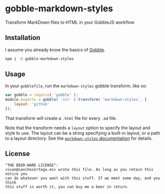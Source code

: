 # gobble-markdown-styles

Transform MarkDown files to HTML in your GobbleJS workflow

## Installation

I assume you already know the basics of [Gobble](https://github.com/gobblejs/gobble).

```bash
npm i -D gobble-markdown-styles
```

## Usage

In your `gobblefile`, run the `markdown-styles` gobble transform, like so:

```javascript
var gobble = require( 'gobble' );
module.exports = gobble( 'src' ).transform( 'markdown-styles', {
	layout: 'github'
});
```

That transform will create a `.html` file for every `.md` file.

Note that the transform needs a `layout` option to specify the layout and style
to use. The layout can be a string specifying a built-in layout, or a path
to a layout directory. See the [`markdown-styles` documentation](https://github.com/mixu/markdown-styles)
for details.

## License

```
"THE BEER-WARE LICENSE":
<ivan@sanchezortega.es> wrote this file. As long as you retain this notice you
can do whatever you want with this stuff. If we meet some day, and you think
this stuff is worth it, you can buy me a beer in return.
```
